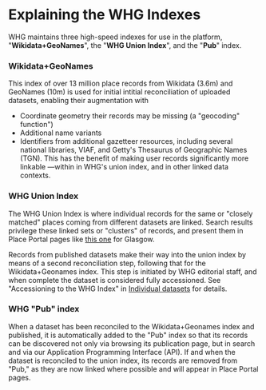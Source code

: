 # Explaining the WHG Indexes

WHG maintains three high-speed indexes for use in the platform, "**Wikidata+GeoNames**", the "**WHG Union Index**", and
the "**Pub**" index.

### Wikidata+GeoNames

This index of over 13 million place records from Wikidata (3.6m) and GeoNames (10m) is used for initial intitial
reconciliation of uploaded datasets, enabling their augmentation with

* Coordinate geometry their records may be missing (a "geocoding" function")
* Additional name variants
* Identifiers from additional gazetteer resources, including several national libraries, VIAF, and Getty's Thesaurus of
  Geographic Names (TGN). This has the benefit of making user records significantly more linkable —within in WHG's union
  index, and in other linked data contexts.

### WHG Union Index

The WHG Union Index is where individual records for the same or "closely matched" places coming from different datasets
are linked. Search results privilege these linked sets or "clusters" of records, and present them in Place Portal pages
like [this one](https://whgazetteer.org/places/12346428/portal/) for Glasgow.

Records from published datasets make their way into the union index by means of a second reconciliation step, following
that for the Wikidata+Geonames index. This step is initiated by WHG editorial staff, and when complete the dataset is
considered fully accessioned. See "Accessioning to the WHG Index"
in [Individual datasets](reconciliation.md#reconciliation--accessioning) for details.

### WHG "Pub" index

When a dataset has been reconciled to the Wikidata+Geonames index and published, it is automatically added to the "Pub"
index so that its records can be discovered not only via browsing its publication page, but in search and via our
Application Programming Interface (API). If and when the dataset is reconciled to the union index, its records are
removed from "Pub," as they are now linked where possible and will appear in Place Portal pages.
